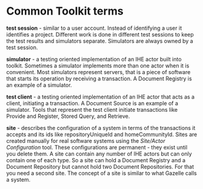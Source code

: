 # Common Toolkit terms

**test session** - similar to a user account.  Instead of identifying a user it identifies
a project.  Different work is done in different test sessions to keep the test results
and simulators separate.  Simulators are always owned by a test session.

**simulator** - a testing oriented implementation of an IHE actor built into toolkit.
Sometimes a simulator implements more than one actor when it is convenient. Most
simulators represent servers, that is a piece of software that starts its operation by
receiving a transaction.  A Document Registry is an example of a simulator.

**test client** - a testing oriented implementation of an IHE actor that acts as a client,
initiating a transaction. A Document Source is an example of a simulator. Tools that
represent the test client initiate transactions like Provide and Register, Stored Query,
and Retrieve.

**site** - describes the configuration of a system in terms of the transactions
it accepts and its ids like repositoryUniqueId and homeCommunityId.  Sites are created
manually for real software systems using the *Site/Actor Configuration* tool. These
configurations are permanent - they exist until you delete them.  A site can contain
any number of IHE actors but can only contain one of each type.  So a site can hold
a Document Registry and a Document Repository but cannot hold two Document Repositories.
For that you need a second site.  The concept of a site is similar to what Gazelle
calls a system.